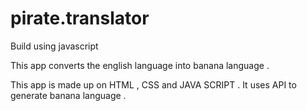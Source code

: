 # pirate.translator
Build using javascript 

This app converts the english language into banana language .

This app is made up on HTML , CSS and JAVA SCRIPT . It uses API to generate banana language .
